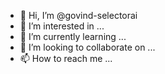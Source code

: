 - 👋 Hi, I’m @govind-selectorai
- 👀 I’m interested in ...
- 🌱 I’m currently learning ...
- 💞️ I’m looking to collaborate on ...
- 📫 How to reach me ...

<!---
govind-selectorai/govind-selectorai is a ✨ special ✨ repository because its `README.md` (this file) appears on your GitHub profile.
You can click the Preview link to take a look at your changes.
--->
